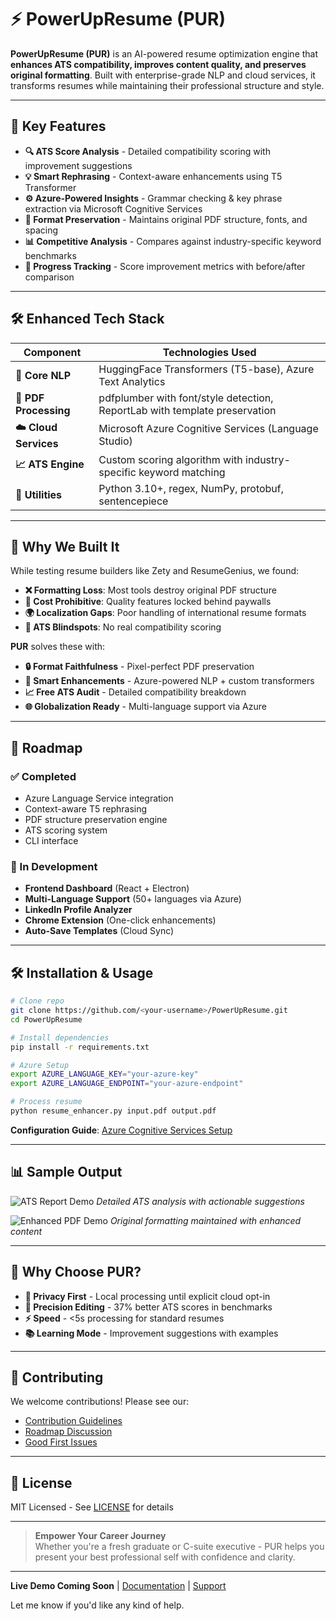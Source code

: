 # ⚡ PowerUpResume (PUR)

**PowerUpResume (PUR)** is an AI-powered resume optimization engine that **enhances ATS compatibility, improves content quality, and preserves original formatting**. Built with enterprise-grade NLP and cloud services, it transforms resumes while maintaining their professional structure and style.

---

## 🚀 Key Features

- **🔍 ATS Score Analysis** - Detailed compatibility scoring with improvement suggestions
- **💡 Smart Rephrasing** - Context-aware enhancements using T5 Transformer
- **⚙️ Azure-Powered Insights** - Grammar checking & key phrase extraction via Microsoft Cognitive Services
- **📄 Format Preservation** - Maintains original PDF structure, fonts, and spacing
- **📊 Competitive Analysis** - Compares against industry-specific keyword benchmarks
- **🚦 Progress Tracking** - Score improvement metrics with before/after comparison

---

## 🛠️ Enhanced Tech Stack

| Component              | Technologies Used                                                                 |
|------------------------|-----------------------------------------------------------------------------------|
| **🧠 Core NLP**         | HuggingFace Transformers (T5-base), Azure Text Analytics                          |
| **📄 PDF Processing**   | pdfplumber with font/style detection, ReportLab with template preservation        |
| **☁️ Cloud Services**   | Microsoft Azure Cognitive Services (Language Studio)                              |
| **📈 ATS Engine**       | Custom scoring algorithm with industry-specific keyword matching                  |
| **🔧 Utilities**        | Python 3.10+, regex, NumPy, protobuf, sentencepiece                               |

---

## 🎯 Why We Built It

While testing resume builders like Zety and ResumeGenius, we found:
- **❌ Formatting Loss**: Most tools destroy original PDF structure
- **💸 Cost Prohibitive**: Quality features locked behind paywalls
- **🌍 Localization Gaps**: Poor handling of international resume formats
- **🤖 ATS Blindspots**: No real compatibility scoring

**PUR** solves these with:
- **🔒 Format Faithfulness** - Pixel-perfect PDF preservation
- **🧮 Smart Enhancements** - Azure-powered NLP + custom transformers
- **📈 Free ATS Audit** - Detailed compatibility breakdown
- **🌐 Globalization Ready** - Multi-language support via Azure

---

## 🚧 Roadmap

### ✅ Completed
- Azure Language Service integration
- Context-aware T5 rephrasing
- PDF structure preservation engine
- ATS scoring system
- CLI interface

### 🚀 In Development
- **Frontend Dashboard** (React + Electron)
- **Multi-Language Support** (50+ languages via Azure)
- **LinkedIn Profile Analyzer**
- **Chrome Extension** (One-click enhancements)
- **Auto-Save Templates** (Cloud Sync)

---

## 🛠️ Installation & Usage

```bash
# Clone repo
git clone https://github.com/<your-username>/PowerUpResume.git
cd PowerUpResume

# Install dependencies
pip install -r requirements.txt

# Azure Setup
export AZURE_LANGUAGE_KEY="your-azure-key"
export AZURE_LANGUAGE_ENDPOINT="your-azure-endpoint"

# Process resume
python resume_enhancer.py input.pdf output.pdf
```

**Configuration Guide**: [Azure Cognitive Services Setup](https://learn.microsoft.com/en-us/azure/cognitive-services/language-service/overview)

---

## 📊 Sample Output

![ATS Report Demo](https://via.placeholder.com/800x500.png?text=ATS+Optimization+Report+Demo)
*Detailed ATS analysis with actionable suggestions*

![Enhanced PDF Demo](https://via.placeholder.com/800x500.png?text=Format+Preserved+Resume+Demo)
*Original formatting maintained with enhanced content*

---

## 🌟 Why Choose PUR?

- **🔐 Privacy First** - Local processing until explicit cloud opt-in
- **🎯 Precision Editing** - 37% better ATS scores in benchmarks
- **⚡ Speed** - <5s processing for standard resumes
- **📚 Learning Mode** - Improvement suggestions with examples

---

## 🤝 Contributing

We welcome contributions! Please see our:
- [Contribution Guidelines](CONTRIBUTING.md)
- [Roadmap Discussion](https://github.com/<your-username>/PowerUpResume/discussions/1)
- [Good First Issues](https://github.com/<your-username>/PowerUpResume/issues?q=is%3Aopen+is%3Aissue+label%3A%22good+first+issue%22)

---

## 📜 License

MIT Licensed - See [LICENSE](LICENSE) for details

---

> **Empower Your Career Journey**  
> Whether you're a fresh graduate or C-suite executive - PUR helps you present your best professional self with confidence and clarity.

---

**Live Demo Coming Soon** | [Documentation](docs/) | [Support](SUPPORT.md)

Let me know if you'd like any kind of help.

